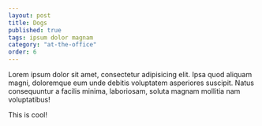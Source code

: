 ```yaml
---
layout: post
title: Dogs
published: true
tags: ipsum dolor magnam
category: "at-the-office"
order: 6
---
```






Lorem ipsum dolor sit amet, consectetur adipisicing elit. Ipsa quod aliquam magni, doloremque eum unde debitis voluptatem asperiores suscipit. Natus consequuntur a facilis minima, laboriosam, soluta magnam mollitia nam voluptatibus!

This is cool!
